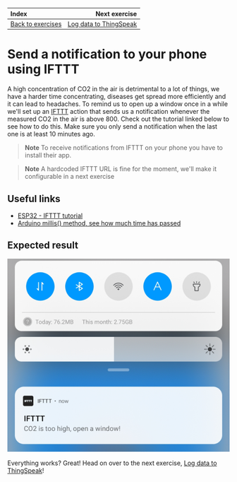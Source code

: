 | Index                                       |                         Next exercise |
| :------------------------------------------ | ------------------------------------: |
| [Back to exercises](../README.md#exercises) | [Log data to ThingSpeak](log-data.md) |

# Send a notification to your phone using IFTTT

A high concentration of CO2 in the air is detrimental to a lot of things, we have a harder time concentrating, diseases get spread more efficiently and it can lead to headaches. To remind us to open up a window once in a while we'll set up an [IFTTT](https://ifttt.com/explore) action that sends us a notification whenever the measured CO2 in the air is above 800. Check out the tutorial linked below to see how to do this. Make sure you only send a notification when the last one is at least 10 minutes ago.

> **Note** To receive notifications from IFTTT on your phone you have to install their app.

> **Note** A hardcoded IFTTT URL is fine for the moment, we'll make it configurable in a next exercise

## Useful links

- [ESP32 - IFTTT tutorial](https://esp32io.com/tutorials/esp32-ifttt)
- [Arduino millis() method, see how much time has passed](https://www.arduino.cc/reference/en/language/functions/time/millis/)

## Expected result

![Result](/assets/notification-result.png "Result")

Everything works? Great! Head on over to the next exercise, [Log data to ThingSpeak](log-data.md)!
